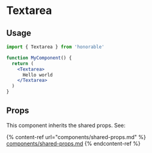 # Textarea

## Usage

```jsx
import { Textarea } from 'honorable'

function MyComponent() {
  return (
    <Textarea>
      Hello world
    </Textarea>
  )
}
```

## Props

This component inherits the shared props. See:

{% content-ref url="components/shared-props.md" %}
[components/shared-props.md](components/shared-props.md)
{% endcontent-ref %}


